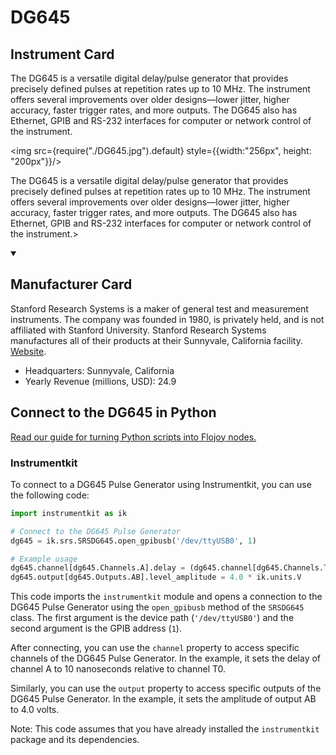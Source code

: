 
# DG645

## Instrument Card

<div className="flex">

<div>

The DG645 is a versatile digital delay/pulse generator that provides precisely defined pulses at repetition rates up to 10 MHz. The instrument offers several improvements over older designs—lower jitter, higher accuracy, faster trigger rates, and more outputs. The DG645 also has Ethernet, GPIB and RS-232 interfaces for computer or network control of the instrument.

</div>

<img src={require("./DG645.jpg").default} style={{width:"256px", height: "200px"}}/>

</div>

The DG645 is a versatile digital delay/pulse generator that provides precisely defined pulses at repetition rates up to 10 MHz. The instrument offers several improvements over older designs—lower jitter, higher accuracy, faster trigger rates, and more outputs. The DG645 also has Ethernet, GPIB and RS-232 interfaces for computer or network control of the instrument.>

<details open>
<summary><h2>Manufacturer Card</h2></summary>

Stanford Research Systems is a maker of general test and measurement instruments. The company was founded in 1980, is privately held, and is not affiliated with Stanford University. Stanford Research Systems manufactures all of their products at their Sunnyvale, California facility. <a href="https://www.thinksrs.com/index.html">Website</a>.

<ul>
  <li>Headquarters: Sunnyvale, California</li>
  <li>Yearly Revenue (millions, USD): 24.9</li>
</ul>
</details>

## Connect to the DG645 in Python

[Read our guide for turning Python scripts into Flojoy nodes.](https://docs.flojoy.ai/custom-nodes/creating-custom-node/)


### Instrumentkit

To connect to a DG645 Pulse Generator using Instrumentkit, you can use the following code:

```python
import instrumentkit as ik

# Connect to the DG645 Pulse Generator
dg645 = ik.srs.SRSDG645.open_gpibusb('/dev/ttyUSB0', 1)

# Example usage
dg645.channel[dg645.Channels.A].delay = (dg645.channel[dg645.Channels.T0], 10 * ik.units.ns)
dg645.output[dg645.Outputs.AB].level_amplitude = 4.0 * ik.units.V
```

This code imports the `instrumentkit` module and opens a connection to the DG645 Pulse Generator using the `open_gpibusb` method of the `SRSDG645` class. The first argument is the device path (`'/dev/ttyUSB0'`) and the second argument is the GPIB address (`1`).

After connecting, you can use the `channel` property to access specific channels of the DG645 Pulse Generator. In the example, it sets the delay of channel A to 10 nanoseconds relative to channel T0.

Similarly, you can use the `output` property to access specific outputs of the DG645 Pulse Generator. In the example, it sets the amplitude of output AB to 4.0 volts.

Note: This code assumes that you have already installed the `instrumentkit` package and its dependencies.

